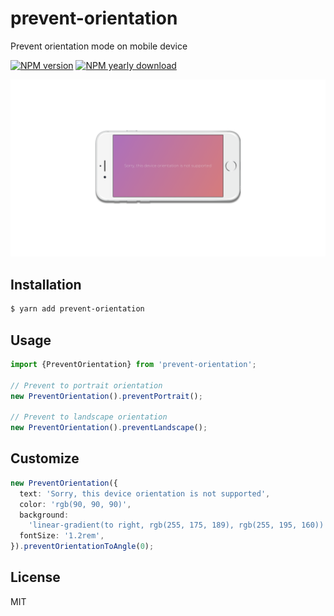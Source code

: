 # prevent-orientation

Prevent orientation mode on mobile device

[![NPM version](https://img.shields.io/npm/v/prevent-orientation.svg)](https://www.npmjs.com/package/prevent-orientation)
[![NPM yearly download](https://img.shields.io/npm/dy/prevent-orientation.svg)](https://www.npmjs.com/package/prevent-orientation)

![screenshots](screenshots.png)

## Installation

```sh
$ yarn add prevent-orientation
```

## Usage

```ts
import {PreventOrientation} from 'prevent-orientation';

// Prevent to portrait orientation
new PreventOrientation().preventPortrait();

// Prevent to landscape orientation
new PreventOrientation().preventLandscape();
```

## Customize

```ts
new PreventOrientation({
  text: 'Sorry, this device orientation is not supported',
  color: 'rgb(90, 90, 90)',
  background:
    'linear-gradient(to right, rgb(255, 175, 189), rgb(255, 195, 160))',
  fontSize: '1.2rem',
}).preventOrientationToAngle(0);
```

## License

MIT
